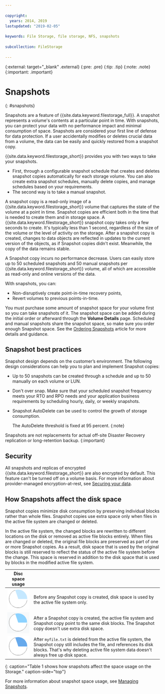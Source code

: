 ```yaml
---

copyright:
  years: 2014, 2019
lastupdated: "2019-02-05"

keywords: File Storage, file storage, NFS, snapshots

subcollection: FileStorage

---
```

{:external: target="_blank" .external}
{:pre: .pre}
{:tip: .tip}
{:note: .note}
{:important: .important}

# Snapshots
{: #snapshots}

Snapshots are a feature of {{site.data.keyword.filestorage_full}}. A snapshot represents a volume's contents at a particular point in time. With snapshots, you can protect your data with no performance impact and minimal consumption of space. Snapshots are considered your first line of defense for data protection. If a user accidentally modifies or deletes crucial data from a volume, the data can be easily and quickly restored from a snapshot copy.

{{site.data.keyword.filestorage_short}} provides you with two ways to take your snapshots.

* First, through a configurable snapshot schedule that creates and deletes snapshot copies automatically for each storage volume. You can also create extra snapshot schedules, manually delete copies, and manage schedules based on your requirements.
* The second way is to take a manual snapshot.

A snapshot copy is a read-only image of a {{site.data.keyword.filestorage_short}} volume that captures the state of the volume at a point in time. Snapshot copies are efficient both in the time that is needed to create them and in storage space. A {{site.data.keyword.filestorage_short}} snapshot copy takes only a few seconds to create. It's typically less than 1 second, regardless of the size of the volume or the level of activity on the storage. After a snapshot copy is created, changes to data objects are reflected in updates to the current version of the objects, as if Snapshot copies didn't exist. Meanwhile, the copy of the data remains stable.

A Snapshot copy incurs no performance decrease. Users can easily store up to 50 scheduled snapshots and 50 manual snapshots per {{site.data.keyword.filestorage_short}} volume, all of which are accessible as read-only and online versions of the data.

With snapshots, you can:

- Non-disruptively create point-in-time recovery points,
- Revert volumes to previous points-in-time.

You must purchase some amount of snapshot space for your volume first so you can take snapshots of it. The snapshot space can be added during the initial order or afterward through the **Volume Details** page. Scheduled and manual snapshots share the snapshot space, so make sure you order enough Snapshot space. See the [Ordering Snapshots](/docs/infrastructure/FileStorage?topic=FileStorage-ordering-snapshots) article for more details and guidance.

## Snapshot best practices

Snapshot design depends on the customer’s environment. The following design considerations can help you to plan and implement Snapshot copies:
- Up to 50 snapshots can be created through a schedule and up to 50 manually on each volume or LUN.
- Don't over snap. Make sure that your scheduled snapshot frequency meets your RTO and RPO needs and your application business requirements by scheduling hourly, daily, or weekly snapshots.
- Snapshot AutoDelete can be used to control the growth of storage consumption.

  The AutoDelete threshold is fixed at 95 percent.
  {:note}

Snapshots are not replacements for actual off-site Disaster Recovery replication or long-retention backup.
{:important}

## Security

All snapshots and replicas of encrypted {{site.data.keyword.filestorage_short}} are also encrypted by default. This feature can't be turned off on a volume basis. For more information about provider-managed encryption-at-rest, see [Securing your data](/docs/infrastructure/FileStorage?topic=FileStorage-encryption).

## How Snapshots affect the disk space

Snapshot copies minimize disk consumption by preserving individual blocks rather than whole files. Snapshot copies use extra space only when files in the active file system are changed or deleted.

In the active file system, the changed blocks are rewritten to different locations on the disk or removed as active file blocks entirely. When files are changed or deleted, the original file blocks are preserved as part of one or more Snapshot copies. As a result, disk space that is used by the original blocks is still reserved to reflect the status of the active file system before the change. This space is reserved in addition to the disk space that is used by blocks in the modified active file system.

| Disc space usage |   |
|-----|-----|
| ![The space that is used before a snapshot copy is taken](/images/bfcircle1.png "Before Snapshot Copy") | Before any Snapshot copy is created, disk space is used by the active file system only. |
| ![The space that is used when a snapshot copy is taken](/images/bfcircle3.png "After Snapshot Copy") | After a Snapshot copy is created, the active file system and Snapshot copy point to the same disk blocks. The Snapshot copy doesn't use extra disk space.  |
| ![The space that is used when something changes after a snapshot copy was taken](/images/bfcircle2.png "Changes after Snapshot Copy") | After `myfile.txt` is deleted from the active file system, the Snapshot copy still includes the file, and references its disk blocks. That's why deleting active file system data doesn't always free up disk space. |
{: caption="Table 1 shows how snapshots affect the space usage on the Storage." caption-side="top"}


For more information about snapshot space usage, see [Managing Snapshots](/docs/infrastructure/FileStorage?topic=FileStorage-managingSnapshots).
